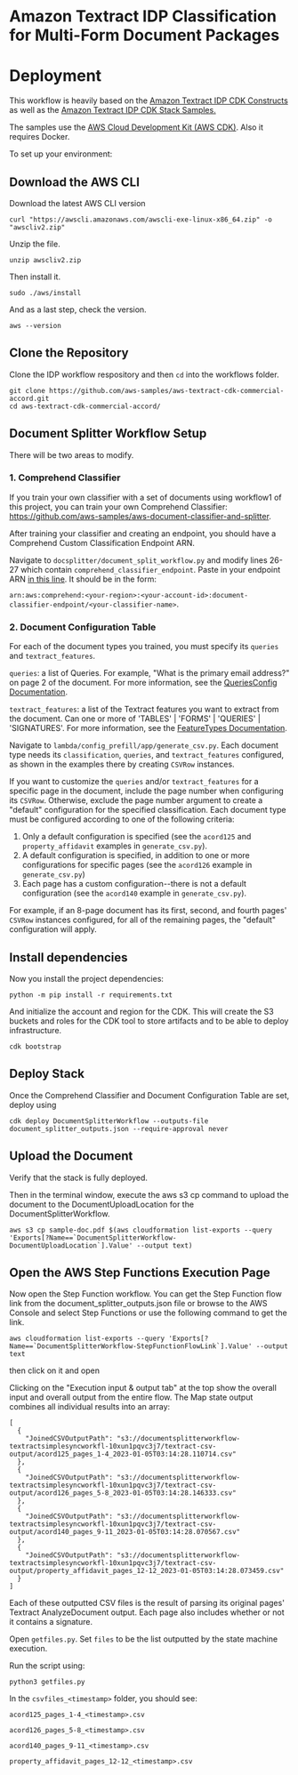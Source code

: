 # Amazon Textract IDP Classification for Multi-Form Document Packages

# Deployment

This workflow is heavily based on the [Amazon Textract IDP CDK Constructs](https://github.com/aws-samples/amazon-textract-idp-cdk-constructs/) as well as the [Amazon Textract IDP CDK Stack Samples.](https://github.com/aws-samples/amazon-textract-idp-cdk-stack-samples)

The samples use the [AWS Cloud Development Kit (AWS CDK)](https://docs.aws.amazon.com/cdk/v2/guide/getting_started.html).
Also it requires Docker.

To set up your environment:

## Download the AWS CLI

Download the latest AWS CLI version
```
curl "https://awscli.amazonaws.com/awscli-exe-linux-x86_64.zip" -o "awscliv2.zip"
```

Unzip the file.
```
unzip awscliv2.zip
```

Then install it.
```
sudo ./aws/install
```

And as a last step, check the version.
```
aws --version
```



## Clone the Repository

Clone the IDP workflow respository and then ```cd``` into the workflows folder.
```
git clone https://github.com/aws-samples/aws-textract-cdk-commercial-accord.git
cd aws-textract-cdk-commercial-accord/
```

## Document Splitter Workflow Setup

There will be two areas to modify.

### 1. Comprehend Classifier
If you train your own classifier with a set of documents using workflow1 of this project, you can train your own Comprehend Classifier: 
https://github.com/aws-samples/aws-document-classifier-and-splitter.

After training your classifier and creating an endpoint, you should have a Comprehend Custom Classification Endpoint ARN. 

Navigate to ```docsplitter/document_split_workflow.py``` and modify lines 26-27 which contain ```comprehend_classifier_endpoint```. Paste in your endpoint ARN [in this line](https://github.com/aws-samples/aws-textract-cdk-commercial-accord/blob/main/docsplitter/document_split_workflow.py#L27). It should be in the form: 

```arn:aws:comprehend:<your-region>:<your-account-id>:document-classifier-endpoint/<your-classifier-name>```.


### 2. Document Configuration Table
For each of the document types you trained, you must specify its ```queries``` and ```textract_features```.

```queries```: a list of Queries. For example, "What is the primary email address?" on page 2 of the document. For more information, see the [QueriesConfig Documentation](https://docs.aws.amazon.com/textract/latest/dg/API_AnalyzeDocument.html#Textract-AnalyzeDocument-request-QueriesConfig).

```textract_features```: a list of the Textract features you want to extract from the document. Can one or more of 'TABLES' | 'FORMS' | 'QUERIES' | 'SIGNATURES'.
For more information, see the [FeatureTypes Documentation](https://docs.aws.amazon.com/textract/latest/dg/API_AnalyzeDocument.html#Textract-AnalyzeDocument-request-FeatureTypes).

Navigate to ```lambda/config_prefill/app/generate_csv.py```. Each document type needs its ```classification```, ```queries```, and ```textract_features``` configured, as shown in the examples there by creating ```CSVRow``` instances.

If you want to customize the ```queries``` and/or ```textract_features``` for a specific page in the document, include the page number when configuring its ```CSVRow```.
Otherwise, exclude the page number argument to create a "default" configuration for the specified classification.
Each document type must be configured according to one of the following criteria:
1. Only a default configuration is specified (see the ```acord125``` and ```property_affidavit``` examples in ```generate_csv.py```).
2. A default configuration is specified, in addition to one or more configurations for specific pages (see the ```acord126``` example in ```generate_csv.py```)
3. Each page has a custom configuration--there is not a default configuration (see the ```acord140``` example in ```generate_csv.py```).

For example, if an 8-page document has its first, second, and fourth pages' ```CSVRow``` instances configured, for all of the remaining pages, the "default" configuration will apply.

## Install dependencies

Now you install the project dependencies:
```
python -m pip install -r requirements.txt
```

And initialize the account and region for the CDK. This will create the S3 buckets and roles for the CDK tool to store artifacts and to be able to deploy infrastructure.
```
cdk bootstrap
```

## Deploy Stack

Once the Comprehend Classifier and Document Configuration Table are set, deploy using
```
cdk deploy DocumentSplitterWorkflow --outputs-file document_splitter_outputs.json --require-approval never 
```
## Upload the Document
Verify that the stack is fully deployed.


Then in the terminal window, execute the aws s3 cp command to upload the document to the DocumentUploadLocation for the DocumentSplitterWorkflow.

```
aws s3 cp sample-doc.pdf $(aws cloudformation list-exports --query 'Exports[?Name==`DocumentSplitterWorkflow-DocumentUploadLocation`].Value' --output text)
```
 
## Open the AWS Step Functions Execution Page
Now open the Step Function workflow. You can get the Step Function flow link from the document_splitter_outputs.json file or browse to the AWS Console and select Step Functions or use the following command to get the link.

```
aws cloudformation list-exports --query 'Exports[?Name==`DocumentSplitterWorkflow-StepFunctionFlowLink`].Value' --output text
```

then click on it and open

Clicking on the "Execution input & output tab" at the top show the overall input and overall output from the entire flow. The Map state output combines all individual results into an array:

```
[
  {
    "JoinedCSVOutputPath": "s3://documentsplitterworkflow-textractsimplesyncworkfl-10xun1pqvc3j7/textract-csv-output/acord125_pages_1-4_2023-01-05T03:14:28.110714.csv"
  },
  {
    "JoinedCSVOutputPath": "s3://documentsplitterworkflow-textractsimplesyncworkfl-10xun1pqvc3j7/textract-csv-output/acord126_pages_5-8_2023-01-05T03:14:28.146333.csv"
  },
  {
    "JoinedCSVOutputPath": "s3://documentsplitterworkflow-textractsimplesyncworkfl-10xun1pqvc3j7/textract-csv-output/acord140_pages_9-11_2023-01-05T03:14:28.070567.csv"
  },
  {
    "JoinedCSVOutputPath": "s3://documentsplitterworkflow-textractsimplesyncworkfl-10xun1pqvc3j7/textract-csv-output/property_affidavit_pages_12-12_2023-01-05T03:14:28.073459.csv"
  }
]
```

Each of these outputted CSV files is the result of parsing its original pages' Textract AnalyzeDocument output. Each page also includes whether or not it contains a signature.

Open ```getfiles.py```. Set ```files``` to be the list outputted by the state machine execution.

Run the script using:

```python3 getfiles.py```

In the ```csvfiles_<timestamp>``` folder, you should see:

```acord125_pages_1-4_<timestamp>.csv```

```acord126_pages_5-8_<timestamp>.csv```

```acord140_pages_9-11_<timestamp>.csv```

```property_affidavit_pages_12-12_<timestamp>.csv```
